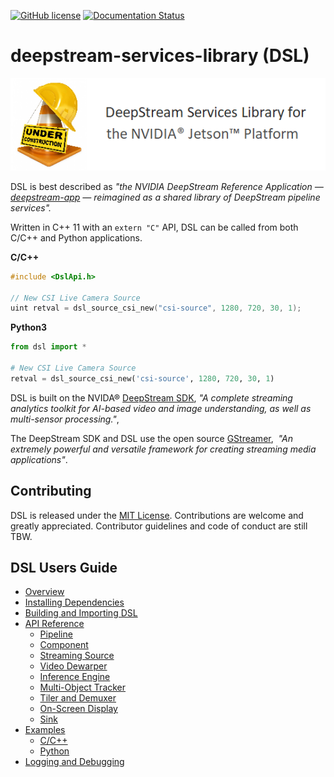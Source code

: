 [![GitHub license](https://img.shields.io/github/license/Naereen/StrapDown.js.svg)](https://github.com/canammex-tech/deepstream-services-library/blob/master/LICENSE)
[![Documentation Status](https://readthedocs.org/projects/ansicolortags/badge/?version=latest)](https://github.com/canammex-tech/deepstream-services-library/blob/master/docs/overview.md)

# deepstream-services-library (DSL)

![](/Images/under-construction.png)

DSL is best described as _"the NVIDIA DeepStream Reference Application — [deepstream-app](https://docs.nvidia.com/metropolis/deepstream/dev-guide/index.html#page/DeepStream_Development_Guide%2Fdeepstream_app_architecture.html) — reimagined as a shared library of DeepStream pipeline services"._

Written in C++ 11 with an `extern "C"` API, DSL can be called from both C/C++ and Python applications.

**C/C++**
```C++
#include <DslApi.h>

// New CSI Live Camera Source
uint retval = dsl_source_csi_new("csi-source", 1280, 720, 30, 1);
```
**Python3**
```Python
from dsl import *

# New CSI Live Camera Source
retval = dsl_source_csi_new('csi-source', 1280, 720, 30, 1)
```

DSL is built on the NVIDA® [DeepStream SDK](https://developer.nvidia.com/deepstream-sdk), _"A complete streaming analytics toolkit for AI-based video and image understanding, as well as multi-sensor processing."_, 

The DeepStream SDK and DSL use the open source [GStreamer](https://gstreamer.freedesktop.org/),  _"An extremely powerful and versatile framework for creating streaming media applications"_.

## Contributing
DSL is released under the [MIT License](LICENSE). Contributions are welcome and greatly appreciated. Contributor guidelines and code of conduct are still TBW. 

## DSL Users Guide

* [Overview](/docs/overview.md)
* [Installing Dependencies](/docs/installing-dependencies.md)
* [Building and Importing DSL](/docs/building-dsl.md)
* [API Reference](/docs/api-reference-list.md)
  * [Pipeline](/docs/api-pipeline.md)
  * [Component](/docs/api-component.md)
  * [Streaming Source](/docs/api-source.md)
  * [Video Dewarper](/docs/api-dewarper.md)
  * [Inference Engine](/docs/api-gie.md)
  * [Multi-Object Tracker](/docs/api-tracker.md)
  * [Tiler and Demuxer](/docs/api-tiler.md)
  * [On-Screen Display](/docs/api-osd.md)
  * [Sink](/docs/api-sink.md)
* [Examples](/docs/examples.md)
  * [C/C++](/docs/examples-cpp.md)
  * [Python](/docs/examples-python.md)
* [Logging and Debugging](/docs/debugging-dsl.md)
